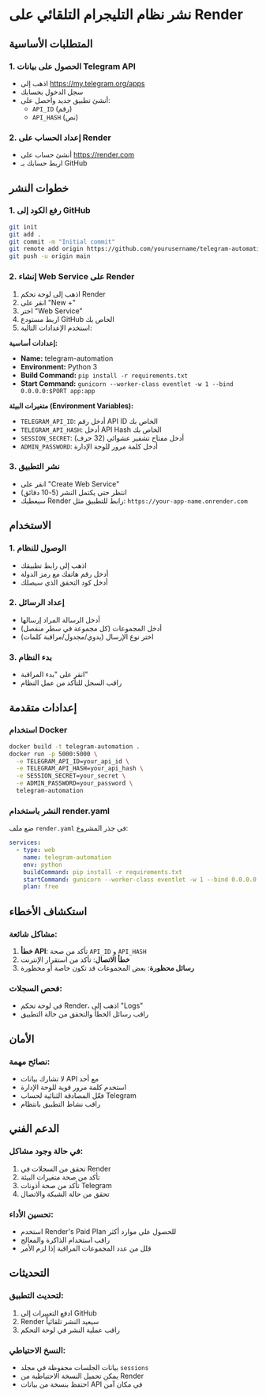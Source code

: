 
# نشر نظام التليجرام التلقائي على Render

## المتطلبات الأساسية

### 1. الحصول على بيانات Telegram API
- اذهب إلى https://my.telegram.org/apps
- سجل الدخول بحسابك
- أنشئ تطبيق جديد واحصل على:
  - `API_ID` (رقم)
  - `API_HASH` (نص)

### 2. إعداد الحساب على Render
- أنشئ حساب على https://render.com
- اربط حسابك بـ GitHub

## خطوات النشر

### 1. رفع الكود إلى GitHub
```bash
git init
git add .
git commit -m "Initial commit"
git remote add origin https://github.com/yourusername/telegram-automation.git
git push -u origin main
```

### 2. إنشاء Web Service على Render
1. اذهب إلى لوحة تحكم Render
2. انقر على "New +"
3. اختر "Web Service"
4. اربط مستودع GitHub الخاص بك
5. استخدم الإعدادات التالية:

**إعدادات أساسية:**
- **Name:** telegram-automation
- **Environment:** Python 3
- **Build Command:** `pip install -r requirements.txt`
- **Start Command:** `gunicorn --worker-class eventlet -w 1 --bind 0.0.0.0:$PORT app:app`

**متغيرات البيئة (Environment Variables):**
- `TELEGRAM_API_ID`: أدخل رقم API ID الخاص بك
- `TELEGRAM_API_HASH`: أدخل API Hash الخاص بك  
- `SESSION_SECRET`: أدخل مفتاح تشفير عشوائي (32 حرف)
- `ADMIN_PASSWORD`: أدخل كلمة مرور للوحة الإدارة

### 3. نشر التطبيق
- انقر على "Create Web Service"
- انتظر حتى يكتمل النشر (5-10 دقائق)
- سيعطيك Render رابط للتطبيق مثل: `https://your-app-name.onrender.com`

## الاستخدام

### 1. الوصول للنظام
- اذهب إلى رابط تطبيقك
- أدخل رقم هاتفك مع رمز الدولة
- أدخل كود التحقق الذي سيصلك

### 2. إعداد الرسائل
- أدخل الرسالة المراد إرسالها
- أدخل المجموعات (كل مجموعة في سطر منفصل)
- اختر نوع الإرسال (يدوي/مجدول/مراقبة كلمات)

### 3. بدء النظام
- انقر على "بدء المراقبة"
- راقب السجل للتأكد من عمل النظام

## إعدادات متقدمة

### استخدام Docker
```bash
docker build -t telegram-automation .
docker run -p 5000:5000 \
  -e TELEGRAM_API_ID=your_api_id \
  -e TELEGRAM_API_HASH=your_api_hash \
  -e SESSION_SECRET=your_secret \
  -e ADMIN_PASSWORD=your_password \
  telegram-automation
```

### النشر باستخدام render.yaml
ضع ملف `render.yaml` في جذر المشروع:

```yaml
services:
  - type: web
    name: telegram-automation
    env: python
    buildCommand: pip install -r requirements.txt
    startCommand: gunicorn --worker-class eventlet -w 1 --bind 0.0.0.0:$PORT app:app
    plan: free
```

## استكشاف الأخطاء

### مشاكل شائعة:
1. **خطأ API**: تأكد من صحة `API_ID` و `API_HASH`
2. **خطأ الاتصال**: تأكد من استقرار الإنترنت
3. **رسائل محظورة**: بعض المجموعات قد تكون خاصة أو محظورة

### فحص السجلات:
- في لوحة تحكم Render، اذهب إلى "Logs"
- راقب رسائل الخطأ والتحقق من حالة التطبيق

## الأمان

### نصائح مهمة:
- لا تشارك بيانات API مع أحد
- استخدم كلمة مرور قوية للوحة الإدارة
- فعّل المصادقة الثنائية لحساب Telegram
- راقب نشاط التطبيق بانتظام

## الدعم الفني

### في حالة وجود مشاكل:
1. تحقق من السجلات في Render
2. تأكد من صحة متغيرات البيئة
3. تأكد من صحة أذونات Telegram
4. تحقق من حالة الشبكة والاتصال

### تحسين الأداء:
- استخدم Render's Paid Plan للحصول على موارد أكثر
- راقب استخدام الذاكرة والمعالج
- قلل من عدد المجموعات المراقبة إذا لزم الأمر

## التحديثات

### لتحديث التطبيق:
1. ادفع التغييرات إلى GitHub
2. Render سيعيد النشر تلقائياً
3. راقب عملية النشر في لوحة التحكم

### النسخ الاحتياطي:
- بيانات الجلسات محفوظة في مجلد `sessions`
- يمكن تحميل النسخة الاحتياطية من Render
- احتفظ بنسخة من بيانات API في مكان آمن
